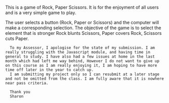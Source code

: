 This is a game of Rock, Paper Scissors.
It is for the enjoyment of all users and is a very simple game to play.

The user selects a button (Rock, Paper or Scissors) and the computer will make a corresponding selection. 
The objective of the game is to select the element that is stronger 
      Rock blunts Scissors, 
      Paper covers Rock, 
      Scissors cuts Paper.


      To my Assessor, I apologise for the state of my submission. I am really struggling with the Javascript module, and having time in general to study. I have also had a few issues at home in the last month which had left me way behind, However I do not want to give up on this course as I am really enjoying it, I am hoping to have more time off later in the year to catch up.
      I am submitting my project only so I can resubmit at a later stage and not be omitted from the class. I am fully aware that it is nowhere near pass criteria. 

      Thank you
      Sharon
      
